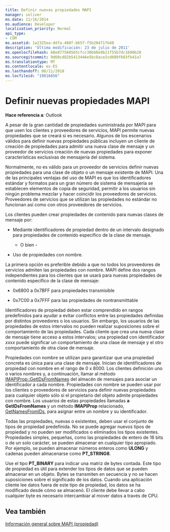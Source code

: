 ```yaml
---
title: Definir nuevas propiedades MAPI
manager: soliver
ms.date: 11/16/2014
ms.audience: Developer
localization_priority: Normal
api_type:
- COM
ms.assetid: 1a2325ea-ddfa-480f-b65f-f5b20471fb40
description: 'Última modificación: 23 de julio de 2011'
ms.openlocfilehash: 68e877568565cfcc30b60e9b21f55b7dc1600b28
ms.sourcegitcommit: 9d60cd82b5413446e5bc8ace2cd689f683fb41a7
ms.translationtype: MT
ms.contentlocale: es-ES
ms.lasthandoff: 06/11/2018
ms.locfileid: "19816656"
---
```

# <a name="defining-new-mapi-properties"></a>Definir nuevas propiedades MAPI

  
  
**Hace referencia a**: Outlook 
  
A pesar de la gran cantidad de propiedades suministrada por MAPI para que usen los clientes y proveedores de servicios, MAPI permite nuevas propiedades que se creará si es necesario. Algunos de los escenarios válidos para definir nuevas propiedades públicas incluyen un cliente de creación de propiedades para admitir una nueva clase de mensaje y un proveedor de servicios creación de nuevas propiedades para exponer características exclusivas de mensajería del sistema.
  
Normalmente, no es válido para un proveedor de servicios definir nuevas propiedades para una clase de objeto o un mensaje existente de MAPI. Una de las principales ventajas del uso de MAPI es que los identificadores estándar y formatos para un gran número de sistema de mensajería se establecen elementos de copia de seguridad, permitir a los usuarios sin ningún problema mezclar y hacer coincidir los proveedores de servicios. Proveedores de servicios que se utilizan las propiedades no estándar no funcionan así como con otros proveedores de servicios. 
  
Los clientes pueden crear propiedades de contenido para nuevas clases de mensaje por:
  
- Mediante identificadores de propiedad dentro de un intervalo designado para propiedades de contenido específico de la clase de mensaje.
    
    - O bien -
    
- Uso de propiedades con nombre. 
    
La primera opción es preferible debido a que no todos los proveedores de servicios admiten las propiedades con nombre. MAPI define dos rangos independientes para los clientes que se usará para nuevas propiedades de contenido específico de la clase de mensaje:
  
- 0x6800 a 0x7BFF para propiedades transmisible
    
- 0x7C00 a 0x7FFF para las propiedades de nontransmittable
    
Identificadores de propiedad deben estar comprendido en rangos predefinidos para ayudar a evitar conflictos entre las propiedades definidas por distintos proveedores o los usuarios. Sin embargo, los usuarios de las propiedades de estos intervalos no pueden realizar suposiciones sobre el comportamiento de las propiedades. Cada cliente que crea una nueva clase de mensaje tiene acceso a estos intervalos; una propiedad con identificador _xxxx_ puede significar un comportamiento de una clase de mensaje y el otro comportamiento de otra clase de mensaje. 
  
Propiedades con nombre se utilizan para garantizar que una propiedad concreta es única para una clase de mensaje. Inician de identificadores de propiedad con nombre en el rango de 0 x 8000. Los clientes definición uno o varios nombres y, a continuación, llamar al método [IMAPIProp::GetIDsFromNames](imapiprop-getidsfromnames.md) del almacén de mensajes para asociar un identificador a cada nombre. Propiedades con nombre se pueden usar por los clientes o proveedores de servicios para definir nuevas propiedades para cualquier objeto sólo si el propietario del objeto admite propiedades con nombre. Los usuarios de estas propiedades llamadas **a GetIDsFromNames** y un método **IMAPIProp** relacionado, [GetNamesFromIDs](imapiprop-getnamesfromids.md), para asignar entre un nombre y su identificador.
  
Todas las propiedades, nuevas o existentes, deben usar el conjunto de tipos de propiedad predefinida. No se puede agregar nuevos tipos de propiedad y no pueden ser modificados o eliminados los tipos existentes. Propiedades simples, pequeñas, como las propiedades de entero de 16 bits o de un solo carácter, se pueden almacenar en cualquier tipo apropiado. Por ejemplo, se pueden almacenar números enteros como **ULONG** y cadenas pueden almacenarse como **PT_STRING8**. 
  
Use el tipo **PT_BINARY** para indicar una matriz de bytes contada. Este tipo de propiedad es útil para extender los tipos de datos que se pueden almacenar en un objeto. Bytes se transmiten en secuencia y no se hacen suposiciones sobre el significado de los datos. Cuando una aplicación cliente lee datos fuera de este tipo de propiedad, los datos se ha modificado desde cómo se almacenó. El cliente debe llevar a cabo cualquier byte es necesario intercambiar al mover datos a través de CPU. 
  
## <a name="see-also"></a>Vea también



[Información general sobre MAPI (propiedad)](mapi-property-overview.md)

